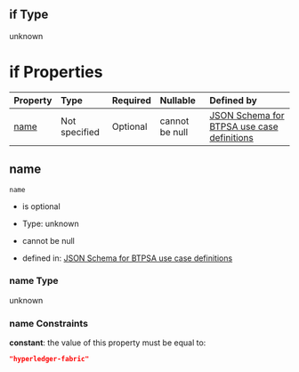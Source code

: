 ## if Type

unknown

# if Properties

| Property      | Type          | Required | Nullable       | Defined by                                                                                                                                                                                                        |
| :------------ | :------------ | :------- | :------------- | :---------------------------------------------------------------------------------------------------------------------------------------------------------------------------------------------------------------- |
| [name](#name) | Not specified | Optional | cannot be null | [JSON Schema for BTPSA use case definitions](btpsa-usecase-properties-services-items-allof-1-then-allof-41-if-properties-name.md "undefined#/properties/services/items/allOf/1/then/allOf/41/if/properties/name") |

## name



`name`

*   is optional

*   Type: unknown

*   cannot be null

*   defined in: [JSON Schema for BTPSA use case definitions](btpsa-usecase-properties-services-items-allof-1-then-allof-41-if-properties-name.md "undefined#/properties/services/items/allOf/1/then/allOf/41/if/properties/name")

### name Type

unknown

### name Constraints

**constant**: the value of this property must be equal to:

```json
"hyperledger-fabric"
```
